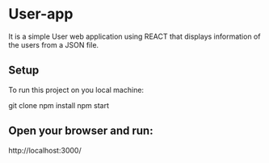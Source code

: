 # User-app

It is a simple User web application using REACT that displays information of the users from a JSON file.

## Setup

To run this project on you local machine:

git clone 
npm install
npm start

## Open your browser and run:

http://localhost:3000/




